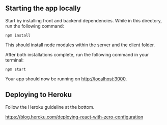 ## Starting the app locally

Start by installing front and backend dependencies. While in this directory, run the following command:

```
npm install
```

This should install node modules within the server and the client folder.

After both installations complete, run the following command in your terminal:

```
npm start
```

Your app should now be running on <http://localhost:3000>. 


## Deploying to Heroku

Follow the Heroku guideline at the bottom.

https://blog.heroku.com/deploying-react-with-zero-configuration
